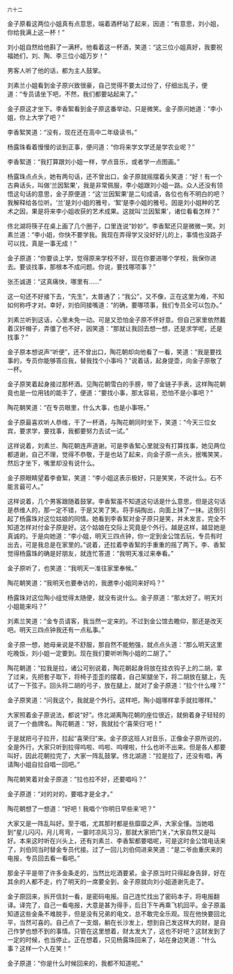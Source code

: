     六十二 

   金子原看这两位小姐真有点意思，端着酒杯站了起来，因道：“有意思，刘小姐，你给我满上这一杯！”

   刘小姐自然给他斟了一满杯。他看着这一杯酒，笑道：“这三位小姐真好，我要祝福她们，刘、陶、李三位小姐万岁！”

   男客人听了他的话，都为主人鼓掌。

   刘素兰小姐看到金子原兴致很豪，自己觉得不要太过份了，仔细出乱子，便道：“专员请坐下吧，不然，我们都要站起来了。”

   金子原这才坐下。李香絮看到金子原这番举动，只是微笑。金子原问她道：“李小姐，你上大学了吧？”

   李香絮笑道：“没有，现在还在高中二年级读书。”

   杨露珠看着慢慢的谈到正事，便问道：“你将来学文学还是学农业呢？”

   李香絮道：“我打算跟刘小姐一样，学点音乐，或者学一点图画。”

   杨露珠点点头，她有两句话，还不曾出口，金子原就摇摆着头笑道：“好！有一个古典话头，叫做‘兰因絮果’，我是非常佩服，李小姐跟刘小姐一路。众人还没有领悟这句话的意思，金子原便道：“这‘兰因絮果’是二句成语，各位也有不明白的吧？我解释给各位听。‘兰’是刘小姐的雅号，‘絮’是李小姐的雅号。因是刘小姐种的艺术之因，果是将来李小姐收获的艺术成果。这就叫‘兰因絮果’，诸位看看怎样？”

   佟北湖将筷子在桌上画了几个圈子，口里连说“妙妙”。李香絮还只是微微一笑。刘素兰道：“李小姐，你快不要学我。我现在弄得学又没好好儿的上，事情也没路子可以找，真是一事无成！”

   金子原道：“你要谈上学，觉得原来学校不好，现在你要进哪个学校，我保你进去。要谈找事，那根本不成问题。你说，要找哪项事？”

   张丕诚道：“这真痛快，哪里有……”

   这一句还不好接下去，“先生”，太普通了；“我公”，又不像，正在这里为难，不知如何称呼才对。幸好，刘伯同接嘴道：“的确，要哪项事，我们专员全可以包办。”

   刘素兰听到这话，心里未免一动。可是又恐怕金子原不怀好意。但自己家里依然戴着汉奸帽子，弄僵了也不好，因笑道：“那就让我回去想一想，还是求学呢，还是找事？”

   金子原本想说声“听便”，还不曾出口，陶花朝却向他看了一看，笑道：“我是要找事的，专员你能够答应我，替我找个小事吗？”说着话，起身提壶，向金子原敬了一杯。

   金子原笑着起身接过那杯酒。见陶花朝雪白的手膀，带了金链子手表，这样陶花朝竟也是一位用钱的能手了，便道：“要找小事，那太容易，恐怕不是小事吧？”

   陶花朝笑道：“在专员眼里，什么大事，也是小事呀。”

   金子原最喜欢听人恭维，干了一杯酒，与陶花朝同时坐下，笑道：“今天三位女宾，要求学，要找事，我都要努力去试一试。”

   这祥说着，刘素兰、陶花朝连声道谢。可是李香絮心里就没有打算找事，她见两位都道谢，自己不理，觉得不恭敬，于是也站了起来，向金子原一点头，抿嘴笑笑，然后才坐下，嘴里却没有说什么。

   金子原眼睛望着李奋絮，笑道：“李小姐这表示极好，只是笑笑，不说什么。石不能言最可人。”

   这样说着，几个男客跟随着鼓掌。李香絮虽不知道这句话是什么意思，但是这句话是恭维人的，那一定不错，于是又笑了笑。将手绢掏出，向面上抹了一抹。这倒引起了杨露珠对这位姑娘的同情。她看到李香絮对金子原只是笑，并未发言，完全不知道怎样对付金子原是好。这个姑娘在交际上究竟是个外行。越是这样，越显她是真诚的。于是向她道：“李小姐，明天三四点钟，你一定到金公馆去玩，专员有时出去，可是我总是在家里的。”说着，还拉着李香絮的手重重的摇了两下。李、香絮觉得杨露珠的确是好朋友，就连忙答道：“我明天准过来奉看。”

   金子原听了，也笑道：“我明天一准往家里奉候。”

   陶花朝笑道：“我明天也要奉访的，我邀李小姐同来好吗？”

   杨露珠对这位陶小组觉得太随便，就没有说什么。金子原道：“那太好了。明天刘小姐能来吗？”

   刘素兰笑道：“金专员请客，我当然一定来的。不过到金公馆去瞻仰，那还是改天吧。明天三四点钟我还有一点私事。”

   金子原一想，她母亲说是不舒服，那自然不能勉强，就点点头道：“那么明天这里吃晚饭，刘小姐一定要到。现在我们要听听陶小姐的二胡了。”

   陶花朝道：“拉我是拉，诸公可别说着，陶花朝起身将放在挂衣钩子上的二胡，拿了过来，先把套子取下，将椅子歪歪的摆着，自己架腿坐下，将二胡放在腿上，先试了一下弦子。回头将二胡的弓子，放在腿上，就对了金子原道：“拉个什么哩？”

   金子原笑道：“问我这个，我就是个外行。这样吧，陶小姐哪样拿手就拉哪样。”

   大家照着金子原说法，都说“好”。佟北湖离陶花朝的座位很近，就俯着身子轻轻的说了一个曲牌名。陶花朝道：“好，我就拉个‘喜荣归’吧！”

   于是就把弓子拉开，拉起“喜荣归”来。金子原这班人对音乐，正像金子原所说的，全是外行，大家只听到拉得呜啦、呜啦、呜哩啦，什么也听不出来。但是各人都要叫好，因此花朝拉完了，大家一阵乱鼓掌。佟北湖道：“拉是拉了，还没有唱，再请陶小姐自拉自唱一回吧。”

   陶花朝笑着对金子原道：“拉也拉不好，还要唱吗？”

   金子原道：“对的对的，要唱才是全才。”

   陶花朝想了一想道：“好吧！我唱个‘你明日早些来’吧？”

   大家又是一阵乱叫好。至于唱，尤其那时都是些靡靡之声，大家全懂。当她唱到“星儿闪闪，月儿弯弯，一霎时凉风习习，那就大家把门关，”大家自然又是叫好。本来这时听在兴头上，还有刘素兰、李香絮都要唱呢，可是这时金公馆电话来了，刘伯同当时替金专员代接。过了一回儿刘伯伺进来笑道：“是二爷由重庆来的电报，专员回去看一看吧。”

   那金子平是带了许多金条走的，当然比吃酒要紧。金子原当时只得起身告辞，好在其余的人都不走，约了明天的一席要全到，金子原就向刘小姐道谢先走了。

   金子原回来，拆开信封一看，是密码电报。自己连忙找出了密码本子，将电报翻译。译完了，自己一看电报，大意是甚为得手，后日下午再乘飞机回平。金子原虽知道这些金条不难脱手，但是没有兄弟的电文，总不敢完全乐观。现在他快要回北平，当然可喜的。自己点了一支烟，躺在长沙发上，想到自己发这样大的财，是自己作梦也想不到的事情。只管在这里想着，财太发大了，这也不好吧？这财发到了一定的时候，也当停止。正在想着，只见杨露珠回来了，站在身边笑道：“什么事？这样一个人在笑！”

   金子原道：“你是什么时候回来的，我都不知道呢。”

